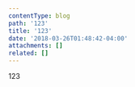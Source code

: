 ```yaml
---
contentType: blog
path: '123'
title: '123'
date: '2018-03-26T01:48:42-04:00'
attachments: []
related: []
---
```

123
